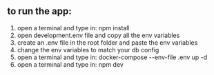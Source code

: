 ## to run the app:

1. open a terminal and type in: npm install
2. open development.env file and copy all the env variables
3. create an .env file in the root folder and paste the env variables
4. change the env variables to match your db config
5. open a terminal and type in: docker-compose --env-file .env up -d
6. open a terminal and type in: npm dev
